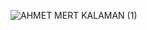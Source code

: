 
![AHMET MERT KALAMAN (1)](![giphy](https://github.com/ahkalama/ahkalama/assets/116187665/ca094ddf-ba44-4d9f-98b0-360fcdc240b9))

